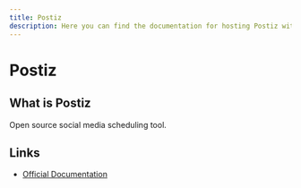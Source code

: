 ```yaml
---
title: Postiz
description: Here you can find the documentation for hosting Postiz with Coolify.
---
```


# Postiz

<ZoomableImage src="/docs/images/services/postiz.png" />

## What is Postiz

Open source social media scheduling tool.

## Links

- [Official Documentation](https://docs.postiz.com?utm_source=coolify.io)
